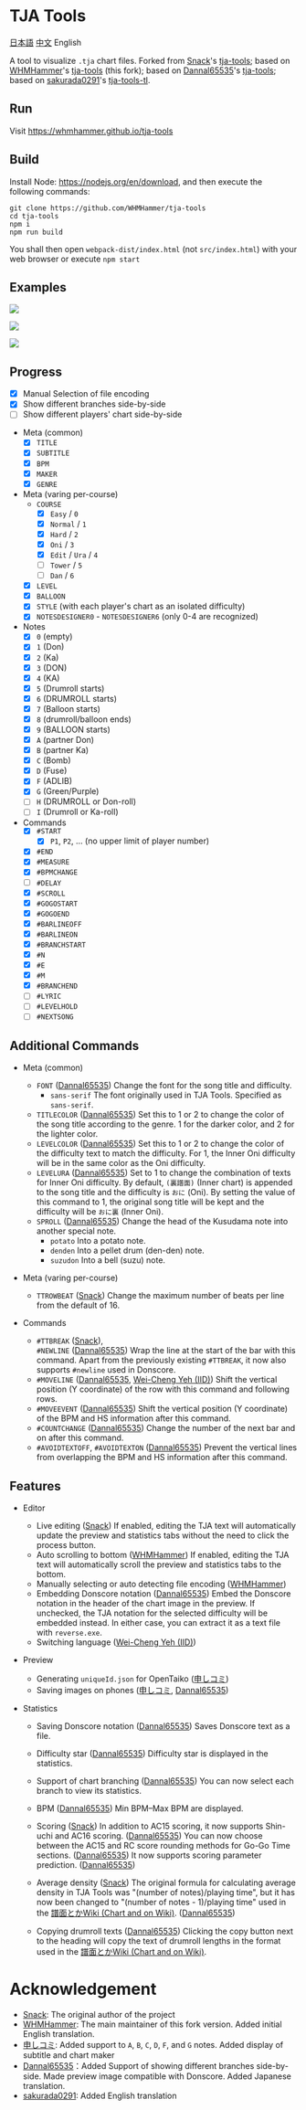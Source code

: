 # TJA Tools

[日本語](README.md) [中文](README-CH.md) English

A tool to visualize `.tja` chart files.
Forked from [Snack](https://github.com/Snack-X)'s [tja-tools](https://github.com/Snack-X/tja-tools);
based on [WHMHammer](https://github.com/WHMHammer)'s [tja-tools](https://github.com/WHMHammer/tja-tools) (this fork);
based on [Dannal65535](https://github.com/Dannal65535)'s [tja-tools](https://github.com/Dannal65535/tja-tools);
based on [sakurada0291](https://github.com/sakurada0291)'s [tja-tools-tl](https://github.com/sakurada0291/tja-tools-tl).


## Run

Visit https://whmhammer.github.io/tja-tools

## Build

Install Node: https://nodejs.org/en/download, and then execute the following commands:

```
git clone https://github.com/WHMHammer/tja-tools
cd tja-tools
npm i
npm run build
```

You shall then open `webpack-dist/index.html` (not `src/index.html`) with your web browser or execute `npm start`

## Examples

![](doc/img/示例.png)

![](doc/img/示例-春节序曲-谱面.png)

![](doc/img/示例-春节序曲-统计.png)

## Progress

- [x] Manual Selection of file encoding
- [x] Show different branches side-by-side
- [ ] Show different players' chart side-by-side
- Meta (common)
    - [x] `TITLE`
    - [x] `SUBTITLE`
    - [x] `BPM`
    - [x] `MAKER`
    - [x] `GENRE`
- Meta (varing per-course)
    - `COURSE`
        - [x] `Easy` / `0`
        - [x] `Normal` / `1`
        - [x] `Hard` / `2`
        - [x] `Oni` / `3`
        - [x] `Edit` / `Ura` / `4`
        - [ ] `Tower` / `5`
        - [ ] `Dan` / `6`
    - [x] `LEVEL`
    - [x] `BALLOON`
    - [x] `STYLE` (with each player's chart as an isolated difficulty)
    - [x] `NOTESDESIGNER0` - `NOTESDESIGNER6` (only 0-4 are recognized)
- Notes
    - [x] `0` (empty)
    - [x] `1` (Don)
    - [x] `2` (Ka)
    - [x] `3` (DON)
    - [x] `4` (KA)
    - [x] `5` (Drumroll starts)
    - [x] `6` (DRUMROLL starts)
    - [x] `7` (Balloon starts)
    - [x] `8` (drumroll/balloon ends)
    - [x] `9` (BALLOON starts)
    - [x] `A` (partner Don)
    - [x] `B` (partner Ka)
    - [x] `C` (Bomb)
    - [x] `D` (Fuse)
    - [x] `F` (ADLIB)
    - [x] `G` (Green/Purple)
    - [ ] `H` (DRUMROLL or Don-roll)
    - [ ] `I` (Drumroll or Ka-roll)
- Commands
    - [x] `#START`
        - [x] `P1`, `P2`, … (no upper limit of player number)
    - [x] `#END`
    - [x] `#MEASURE`
    - [x] `#BPMCHANGE`
    - [ ] `#DELAY`
    - [x] `#SCROLL`
    - [x] `#GOGOSTART`
    - [x] `#GOGOEND`
    - [x] `#BARLINEOFF`
    - [x] `#BARLINEON`
    - [x] `#BRANCHSTART`
    - [x] `#N`
    - [x] `#E`
    - [x] `#M`
    - [x] `#BRANCHEND`
    - [ ] `#LYRIC`
    - [ ] `#LEVELHOLD`
    - [ ] `#NEXTSONG`

## Additional Commands

- Meta (common)
    - `FONT` ([Dannal65535](https://github.com/Dannal65535))
    Change the font for the song title and difficulty.
        - `sans-serif`
        The font originally used in TJA Tools. Specified as `sans-serif`.
    - `TITLECOLOR` ([Dannal65535](https://github.com/Dannal65535))
    Set this to 1 or 2 to change the color of the song title according to the genre.
    1 for the darker color, and 2 for the lighter color.
    - `LEVELCOLOR` ([Dannal65535](https://github.com/Dannal65535))
    Set this to 1 or 2 to change the color of the difficulty text to match the difficulty.
    For 1, the Inner Oni difficulty will be in the same color as the Oni difficulty.
    - `LEVELURA` ([Dannal65535](https://github.com/Dannal65535))
    Set to 1 to change the combination of texts for Inner Oni difficulty.
    By default, `(裏譜面)` (Inner chart) is appended to the song title and the difficulty is `おに` (Oni).
    By setting the value of this command to 1, the original song title will be kept and the difficulty will be `おに裏` (Inner Oni).
    - `SPROLL` ([Dannal65535](https://github.com/Dannal65535))
    Change the head of the Kusudama note into another special note.
        - `potato`
        Into a potato note.
        - `denden`
        Into a pellet drum (den-den) note.
        - `suzudon`
        Into a bell (suzu) note.

- Meta (varing per-course)
    - `TTROWBEAT` ([Snack](https://github.com/Snack-X))
    Change the maximum number of beats per line from the default of 16.

- Commands
    - `#TTBREAK` ([Snack](https://github.com/Snack-X)), \
    `#NEWLINE` ([Dannal65535](https://github.com/Dannal65535))
    Wrap the line at the start of the bar with this command.
    Apart from the previously existing `#TTBREAK`,
    it now also supports `#newline` used in Donscore.
    - `#MOVELINE` ([Dannal65535](https://github.com/Dannal65535), [Wei-Cheng Yeh (IID)](https://github.com/IepIweidieng))
    Shift the vertical position (Y coordinate) of the row with this command and following rows.
    - `#MOVEEVENT` ([Dannal65535](https://github.com/Dannal65535))
    Shift the vertical position (Y coordinate) of the BPM and HS information after this command.
    - `#COUNTCHANGE` ([Dannal65535](https://github.com/Dannal65535))
    Change the number of the next bar and on after this command.
    - `#AVOIDTEXTOFF`, `#AVOIDTEXTON` ([Dannal65535](https://github.com/Dannal65535))
    Prevent the vertical lines from overlapping the BPM and HS information after this command.

## Features

- Editor
    - Live editing ([Snack](https://github.com/Snack-X))
    If enabled, editing the TJA text will automatically update the preview and statistics tabs without the need to click the process button.
    - Auto scrolling to bottom ([WHMHammer](https://github.com/WHMHammer))
    If enabled, editing the TJA text will automatically scroll the preview and statistics tabs to the bottom.
    - Manually selecting or auto detecting file encoding ([WHMHammer](https://github.com/WHMHammer))
    - Embedding Donscore notation ([Dannal65535](https://github.com/Dannal65535))
    Embed the Donscore notation in the header of the chart image in the preview.
    If unchecked, the TJA notation for the selected difficulty will be embedded instead.
    In either case, you can extract it as a text file with `reverse.exe`.
    - Switching language ([Wei-Cheng Yeh (IID)](https://github.com/IepIweidieng))

- Preview
    - Generating `uniqueId.json` for OpenTaiko ([申しコミ](https://github.com/0auBSQ))
    - Saving images on phones ([申しコミ](https://github.com/0auBSQ), [Dannal65535](https://github.com/Dannal65535))

- Statistics
    - Saving Donscore notation ([Dannal65535](https://github.com/Dannal65535))
    Saves Donscore text as a file.

    - Difficulty star ([Dannal65535](https://github.com/Dannal65535))
    Difficulty star is displayed in the statistics.

    - Support of chart branching ([Dannal65535](https://github.com/Dannal65535))
    You can now select each branch to view its statistics.

    - BPM ([Dannal65535](https://github.com/Dannal65535))
    Min BPM&ndash;Max BPM are displayed.

    - Scoring ([Snack](https://github.com/Snack-X))
    In addition to AC15 scoring, it now supports Shin-uchi and AC16 scoring. ([Dannal65535](https://github.com/Dannal65535))
    You can now choose between the AC15 and RC score rounding methods for Go-Go Time sections. ([Dannal65535](https://github.com/Dannal65535))
    It now supports scoring parameter prediction. ([Dannal65535](https://github.com/Dannal65535))

    - Average density ([Snack](https://github.com/Snack-X))
    The original formula for calculating average density in TJA Tools was "(number of notes)/playing time",
    but it has now been changed to "(number of notes - 1)/playing time" used in the [譜面とかWiki (Chart and on Wiki)](https://wikiwiki.jp/taiko-fumen). ([Dannal65535](https://github.com/Dannal65535))

    - Copying drumroll texts ([Dannal65535](https://github.com/Dannal65535))
    Clicking the copy button next to the heading
    will copy the text of drumroll lengths in the format used in the [譜面とかWiki (Chart and on Wiki)](https://wikiwiki.jp/taiko-fumen).

# Acknowledgement

- [Snack](https://github.com/Snack-X): The original author of the project
- [WHMHammer](https://github.com/WHMHammer): The main maintainer of this fork version. Added initial English translation.
- [申しコミ](https://github.com/0auBSQ): Added support to `A`, `B`, `C`, `D`, `F`, and `G` notes. Added display of subtitle and chart maker
- [Dannal65535](https://github.com/Dannal65535)：Added Support of showing different branches side-by-side. Made preview image compatible with Donscore. Added Japanese translation.
- [sakurada0291](https://github.com/sakurada0291): Added English translation

